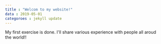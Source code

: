 ```yaml
---
title : "Welcom to my website!"
data : 2019-05-01
categoroes : jekyll update
---
```

My first exercise is done.
I'll share various experience with people all aroud the world!!
